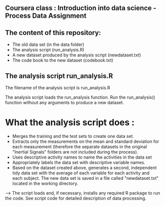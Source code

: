 ## Coursera class : Introduction into data science - Process Data Assignment

## The content of this repository:
- The old data set (in the data folder)
- The analysis script (run_analysis.R)
- A new dataset produced by the analysis script (newdataset.txt)
- The code book to the new dataset (codebook.txt)

## The analysis script run_analysis.R

The filename of the analysis script is run_analysis.R

The analysis script loads the run_analysis function.
Run the run_analysis() function without any arguments to produce a new dataset.

# What the analysis script does :
- Merges the training and the test sets to create one data set.
- Extracts only the measurements on the mean and standard deviation for each measurement
  (therefore the separate datasets in the original "Inertial Signals" folders 
  are not included during the process). 
- Uses descriptive activity names to name the activities in the data set
- Appropriately labels the data set with descriptive variable names. 
- Based on the dataset created above, generates a second, 
independent tidy data set with the average of each variable 
for each activity and each subject. The new data set is saved in a file
called "newdataset.txt" located in the working directory.

--> The script loads and, if necessary, installs any required R package to run the code.
    See script code for detailed description of data processing.